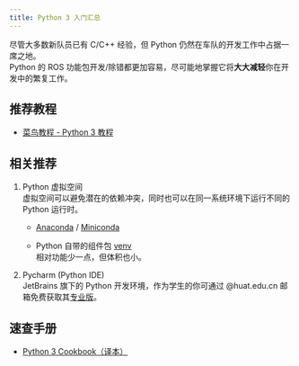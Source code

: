 ```yaml
---
title: Python 3 入门汇总
---
```


尽管大多数新队员已有 C/C++ 经验，但 Python 仍然在车队的开发工作中占据一席之地。  
Python 的 ROS 功能包开发/除错都更加容易，尽可能地掌握它将**大大减轻**你在开发中的繁复工作。

## 推荐教程

- [菜鸟教程 - Python 3 教程](https://www.runoob.com/python3/python3-tutorial.html)

## 相关推荐

1.  Python 虚拟空间  
  虚拟空间可以避免潜在的依赖冲突，同时也可以在同一系统环境下运行不同的 Python 运行时。

    - [Anaconda](https://repo.anaconda.com/archive/Anaconda3-2022.05-Linux-x86_64.sh) / [Miniconda](https://repo.anaconda.com/miniconda/Miniconda3-latest-Linux-x86_64.sh)
    
    - Python 自带的组件包 [venv](https://docs.python.org/zh-cn/3/library/venv.html)  
    相对功能少一点，但体积也小。

2. Pycharm (Python IDE)  
   JetBrains 旗下的 Python 开发环境，作为学生的你可通过 @huat.edu.cn 邮箱免费获取其[专业版](https://www.jetbrains.com/pycharm/download/)。

## 速查手册

- [Python 3 Cookbook（译本）](https://python3-cookbook.readthedocs.io/zh_CN/latest/preface.html)